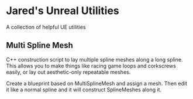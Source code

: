 # Jared's Unreal Utilities
A collection of helpful UE utilities

## Multi Spline Mesh
C++ construction script to lay multiple spline meshes along a long spline. This allows you to make things like racing game loops and corkscrews easily, or lay out aesthetic-only repeatable meshes.

Create a blueprint based on MultiSplineMesh and assign a mesh. Then edit it like a normal spline and it will construct SplineMeshes along it.

